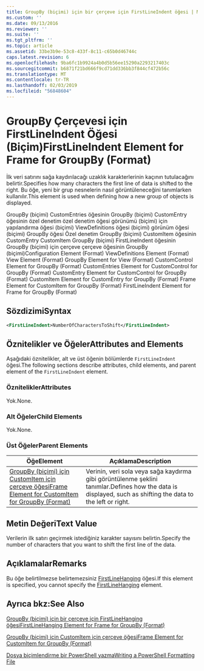 ```yaml
---
title: GroupBy (biçimi) için bir çerçeve için FirstLineIndent öğesi | Microsoft Docs
ms.custom: ''
ms.date: 09/13/2016
ms.reviewer: ''
ms.suite: ''
ms.tgt_pltfrm: ''
ms.topic: article
ms.assetid: 33be3b9e-53c8-433f-8c11-c65b0d46744c
caps.latest.revision: 6
ms.openlocfilehash: 9ba6fc1b9924a4b0d5b56ee15290a2293217403c
ms.sourcegitcommit: b6871f21bd666f9cd71dd336bb3f844cf472b56c
ms.translationtype: MT
ms.contentlocale: tr-TR
ms.lasthandoff: 02/03/2019
ms.locfileid: "56848604"
---
```

# <a name="firstlineindent-element-for-frame-for-groupby-format"></a><span data-ttu-id="d1544-102">GroupBy Çerçevesi için FirstLineIndent Öğesi (Biçim)</span><span class="sxs-lookup"><span data-stu-id="d1544-102">FirstLineIndent Element for Frame for GroupBy (Format)</span></span>

<span data-ttu-id="d1544-103">İlk veri satırını sağa kaydırılacağı uzaklık karakterlerinin kaçının tutulacağını belirtir.</span><span class="sxs-lookup"><span data-stu-id="d1544-103">Specifies how many characters the first line of data is shifted to the right.</span></span> <span data-ttu-id="d1544-104">Bu öğe, yeni bir grup nesnelerin nasıl görüntüleneceğini tanımlarken kullanılır.</span><span class="sxs-lookup"><span data-stu-id="d1544-104">This element is used when defining how a new group of objects is displayed.</span></span>

<span data-ttu-id="d1544-105">GroupBy (biçimi) CustomEntries öğesinin GroupBy (biçimi) CustomEntry öğesinin özel denetim özel denetim öğesi görünümü (biçimi) için yapılandırma öğesi (biçimi) ViewDefinitions öğesi (biçimi) görünüm öğesi (biçimi) GroupBy öğesi Özel denetim GroupBy (biçimi) CustomItem öğesinin CustomEntry CustomItem GroupBy (biçimi) FirstLineIndent öğesinin GroupBy (biçimi) için çerçeve çerçeve öğesinin GroupBy (biçimi)</span><span class="sxs-lookup"><span data-stu-id="d1544-105">Configuration Element (Format) ViewDefinitions Element (Format) View Element (Format) GroupBy Element for View (Format) CustomControl Element for GroupBy (Format) CustomEntries Element for CustomControl for GroupBy (Format) CustomEntry Element for CustomControl for GroupBy (Format) CustomItem Element for CustomEntry for GroupBy (Format) Frame Element for CustomItem for GroupBy (Format) FirstLineIndent Element for Frame for GroupBy (Format)</span></span>

## <a name="syntax"></a><span data-ttu-id="d1544-106">Sözdizimi</span><span class="sxs-lookup"><span data-stu-id="d1544-106">Syntax</span></span>

```xml
<FirstLineIndent>NumberOfCharactersToShift</FirstLineIndent>
```

## <a name="attributes-and-elements"></a><span data-ttu-id="d1544-107">Öznitelikler ve Öğeler</span><span class="sxs-lookup"><span data-stu-id="d1544-107">Attributes and Elements</span></span>

<span data-ttu-id="d1544-108">Aşağıdaki öznitelikler, alt ve üst öğenin bölümlerde `FirstLineIndent` öğesi.</span><span class="sxs-lookup"><span data-stu-id="d1544-108">The following sections describe attributes, child elements, and parent element of the `FirstLineIndent` element.</span></span>

### <a name="attributes"></a><span data-ttu-id="d1544-109">Öznitelikler</span><span class="sxs-lookup"><span data-stu-id="d1544-109">Attributes</span></span>

<span data-ttu-id="d1544-110">Yok.</span><span class="sxs-lookup"><span data-stu-id="d1544-110">None.</span></span>

### <a name="child-elements"></a><span data-ttu-id="d1544-111">Alt Öğeler</span><span class="sxs-lookup"><span data-stu-id="d1544-111">Child Elements</span></span>

<span data-ttu-id="d1544-112">Yok.</span><span class="sxs-lookup"><span data-stu-id="d1544-112">None.</span></span>

### <a name="parent-elements"></a><span data-ttu-id="d1544-113">Üst Öğeler</span><span class="sxs-lookup"><span data-stu-id="d1544-113">Parent Elements</span></span>

|<span data-ttu-id="d1544-114">Öğe</span><span class="sxs-lookup"><span data-stu-id="d1544-114">Element</span></span>|<span data-ttu-id="d1544-115">Açıklama</span><span class="sxs-lookup"><span data-stu-id="d1544-115">Description</span></span>|
|-------------|-----------------|
|[<span data-ttu-id="d1544-116">GroupBy (biçimi) için CustomItem için çerçeve öğesi</span><span class="sxs-lookup"><span data-stu-id="d1544-116">Frame Element for CustomItem for GroupBy (Format)</span></span>](./frame-element-for-customitem-for-groupby-format.md)|<span data-ttu-id="d1544-117">Verinin, veri sola veya sağa kaydırma gibi görüntülenme şeklini tanımlar.</span><span class="sxs-lookup"><span data-stu-id="d1544-117">Defines how the data is displayed, such as shifting the data to the left or right.</span></span>|

## <a name="text-value"></a><span data-ttu-id="d1544-118">Metin Değeri</span><span class="sxs-lookup"><span data-stu-id="d1544-118">Text Value</span></span>

<span data-ttu-id="d1544-119">Verilerin ilk satırı geçirmek istediğiniz karakter sayısını belirtin.</span><span class="sxs-lookup"><span data-stu-id="d1544-119">Specify the number of characters that you want to shift the first line of the data.</span></span>

## <a name="remarks"></a><span data-ttu-id="d1544-120">Açıklamalar</span><span class="sxs-lookup"><span data-stu-id="d1544-120">Remarks</span></span>

<span data-ttu-id="d1544-121">Bu öğe belirtilmezse belirtemezsiniz [FirstLineHanging](./firstlinehanging-element-for-frame-for-groupby-format.md) öğesi.</span><span class="sxs-lookup"><span data-stu-id="d1544-121">If this element is specified, you cannot specify the [FirstLineHanging](./firstlinehanging-element-for-frame-for-groupby-format.md) element.</span></span>

## <a name="see-also"></a><span data-ttu-id="d1544-122">Ayrıca bkz:</span><span class="sxs-lookup"><span data-stu-id="d1544-122">See Also</span></span>

[<span data-ttu-id="d1544-123">GroupBy (biçimi) için bir çerçeve için FirstLineHanging öğesi</span><span class="sxs-lookup"><span data-stu-id="d1544-123">FirstLineHanging Element for Frame for GroupBy (Format)</span></span>](./firstlinehanging-element-for-frame-for-groupby-format.md)

[<span data-ttu-id="d1544-124">GroupBy (biçimi) için CustomItem için çerçeve öğesi</span><span class="sxs-lookup"><span data-stu-id="d1544-124">Frame Element for CustomItem for GroupBy (Format)</span></span>](./frame-element-for-customitem-for-groupby-format.md)

[<span data-ttu-id="d1544-125">Dosya biçimlendirme bir PowerShell yazma</span><span class="sxs-lookup"><span data-stu-id="d1544-125">Writing a PowerShell Formatting File</span></span>](./writing-a-powershell-formatting-file.md)
